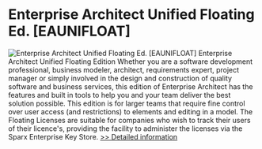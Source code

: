 # Enterprise Architect Unified Floating Ed. [EAUNIFLOAT]
![Enterprise Architect Unified Floating Ed. [EAUNIFLOAT]](https://mycommerce.akamaized.net/api/pimages/P300310305/BIG/300310305.JPG)
Enterprise Architect Unified Floating Edition Whether you are a software development professional, business modeler, architect, requirements expert, project manager or simply involved in the design and construction of quality software and business services, this edition of Enterprise Architect has the features and built in tools to help you and your team deliver the best solution possible. This edition is for larger teams that require fine control over user access (and restrictions) to elements and editing in a model. The Floating Licenses are suitable for companies who wish to track their users of their licence's, providing the facility to administer the licenses via the Sparx Enterprise Key Store.
[>> Detailed information](https://secure.shareit.com/shareit/product.html?productid=300310305&affiliateid=200057808)